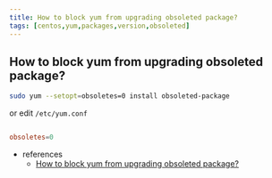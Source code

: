```yaml
---
title: How to block yum from upgrading obsoleted package?
tags: [centos,yum,packages,version,obsoleted]
---
```


## How to block yum from upgrading obsoleted package? ##

```sh
sudo yum --setopt=obsoletes=0 install obsoleted-package
```

or edit `/etc/yum.conf` 
```conf

obsoletes=0
```


- references
  - [How to block yum from upgrading obsoleted package?](https://unix.stackexchange.com/questions/13410/how-to-block-yum-from-upgrading-obsoleted-package)
